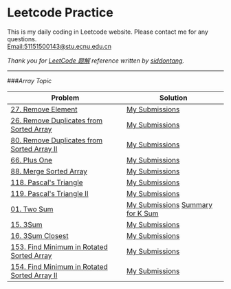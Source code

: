 # Leetcode Practice

This is my daily coding in Leetcode website. Please contact me for any questions.  
[Email:51151500143@stu.ecnu.edu.cn](51151500143@stu.ecnu.edu.cn)

_Thank you for [LeetCode 题解](https://www.gitbook.com/book/siddontang/leetcode-solution/details) reference written by [siddontang](https://www.gitbook.com/@siddontang)._

---

###_Array Topic_


Problem | Solution
---|---
[27. Remove Element](https://leetcode.com/problems/remove-element/)| [My Submissions](https://github.com/yeran20080825/Leetcode/blob/master/removeElement.cpp)
[26. Remove Duplicates from Sorted Array](https://leetcode.com/problems/remove-duplicates-from-sorted-array/) |  [My Submissions](https://github.com/yeran20080825/Leetcode/blob/master/removeElement.cpp)
[80. Remove Duplicates from Sorted Array II](https://leetcode.com/problems/remove-duplicates-from-sorted-array-ii/)| [My Submissions](https://github.com/yeran20080825/Leetcode/blob/master/removeElementTwo.cpp)
[66. Plus One](https://leetcode.com/problems/plus-one/)|[My Submissions](https://github.com/yeran20080825/Leetcode/blob/master/plusOne.cpp)
[88. Merge Sorted Array ](https://leetcode.com/problems/merge-sorted-array/)|[My Submissions](https://github.com/yeran20080825/Leetcode/blob/master/mergeSortedArray.cpp)
[118. Pascal's Triangle](https://leetcode.com/problems/pascals-triangle/)|[My Submissions](https://github.com/yeran20080825/Leetcode/blob/master/triangle.cpp)
[119. Pascal's Triangle II](https://leetcode.com/problems/pascals-triangle-ii/)|[My Submissions](https://github.com/yeran20080825/Leetcode/blob/master/triangleTwo.cpp)
[01. Two Sum ](https://leetcode.com/problems/two-sum/)|[My Submissions](https://github.com/yeran20080825/Leetcode/blob/master/twoSum.cpp) [Summary for K Sum](http://www.sigmainfy.com/blog/summary-of-ksum-problems.html)
[15. 3Sum](https://leetcode.com/problems/3sum/)|[My Submissions](https://github.com/yeran20080825/Leetcode/blob/master/threeSum.cpp)
[16. 3Sum Closest](https://leetcode.com/problems/3sum-closest/)|[My Submissions](https://github.com/yeran20080825/Leetcode/blob/master/threeSumClosest.cpp)
[153. Find Minimum in Rotated Sorted Array](https://leetcode.com/problems/find-minimum-in-rotated-sorted-array/)|[My Submissions](https://github.com/yeran20080825/Leetcode/blob/master/findMin.cpp)
[154. Find Minimum in Rotated Sorted Array II](https://leetcode.com/problems/find-minimum-in-rotated-sorted-array-ii/)|[My Submissions](https://github.com/yeran20080825/Leetcode/blob/master/findMinII.cpp)